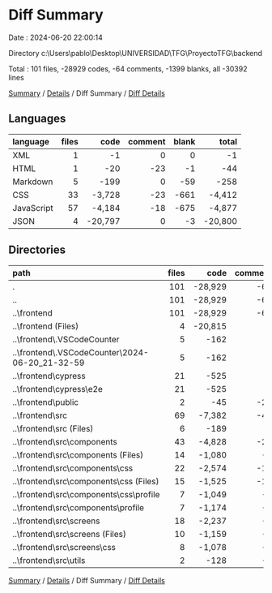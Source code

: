 # Diff Summary

Date : 2024-06-20 22:00:14

Directory c:\\Users\\pablo\\Desktop\\UNIVERSIDAD\\TFG\\ProyectoTFG\\backend

Total : 101 files,  -28929 codes, -64 comments, -1399 blanks, all -30392 lines

[Summary](results.md) / [Details](details.md) / Diff Summary / [Diff Details](diff-details.md)

## Languages
| language | files | code | comment | blank | total |
| :--- | ---: | ---: | ---: | ---: | ---: |
| XML | 1 | -1 | 0 | 0 | -1 |
| HTML | 1 | -20 | -23 | -1 | -44 |
| Markdown | 5 | -199 | 0 | -59 | -258 |
| CSS | 33 | -3,728 | -23 | -661 | -4,412 |
| JavaScript | 57 | -4,184 | -18 | -675 | -4,877 |
| JSON | 4 | -20,797 | 0 | -3 | -20,800 |

## Directories
| path | files | code | comment | blank | total |
| :--- | ---: | ---: | ---: | ---: | ---: |
| . | 101 | -28,929 | -64 | -1,399 | -30,392 |
| .. | 101 | -28,929 | -64 | -1,399 | -30,392 |
| ..\\frontend | 101 | -28,929 | -64 | -1,399 | -30,392 |
| ..\\frontend (Files) | 4 | -20,815 | 0 | -37 | -20,852 |
| ..\\frontend\\.VSCodeCounter | 5 | -162 | 0 | -26 | -188 |
| ..\\frontend\\.VSCodeCounter\\2024-06-20_21-32-59 | 5 | -162 | 0 | -26 | -188 |
| ..\\frontend\\cypress | 21 | -525 | 0 | -302 | -827 |
| ..\\frontend\\cypress\\e2e | 21 | -525 | 0 | -302 | -827 |
| ..\\frontend\\public | 2 | -45 | -23 | -2 | -70 |
| ..\\frontend\\src | 69 | -7,382 | -41 | -1,032 | -8,455 |
| ..\\frontend\\src (Files) | 6 | -189 | 0 | -25 | -214 |
| ..\\frontend\\src\\components | 43 | -4,828 | -25 | -691 | -5,544 |
| ..\\frontend\\src\\components (Files) | 14 | -1,080 | -6 | -131 | -1,217 |
| ..\\frontend\\src\\components\\css | 22 | -2,574 | -17 | -464 | -3,055 |
| ..\\frontend\\src\\components\\css (Files) | 15 | -1,525 | -16 | -266 | -1,807 |
| ..\\frontend\\src\\components\\css\\profile | 7 | -1,049 | -1 | -198 | -1,248 |
| ..\\frontend\\src\\components\\profile | 7 | -1,174 | -2 | -96 | -1,272 |
| ..\\frontend\\src\\screens | 18 | -2,237 | -7 | -292 | -2,536 |
| ..\\frontend\\src\\screens (Files) | 10 | -1,159 | -2 | -109 | -1,270 |
| ..\\frontend\\src\\screens\\css | 8 | -1,078 | -5 | -183 | -1,266 |
| ..\\frontend\\src\\utils | 2 | -128 | -9 | -24 | -161 |

[Summary](results.md) / [Details](details.md) / Diff Summary / [Diff Details](diff-details.md)